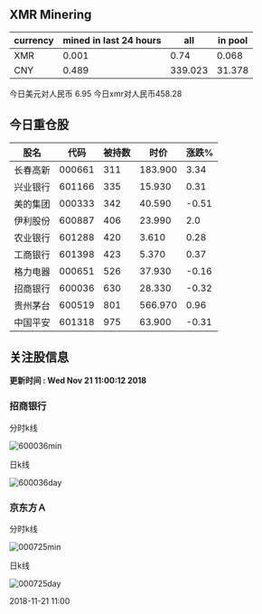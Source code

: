 ## XMR Minering

|currency|mined in last 24 hours|all|in pool|
|---|---|---|---|
|XMR|0.001|0.74|0.068|
|CNY|0.489|339.023|31.378|

今日美元对人民币 6.95	今日xmr对人民币458.28


## 今日重仓股 

|股名|代码|被持数|时价|涨跌%|
|---|---|---|---|---|
|长春高新|000661|311|183.900|3.34|
|兴业银行|601166|335|15.930|0.31|
|美的集团|000333|342|40.590|-0.51|
|伊利股份|600887|406|23.990|2.0|
|农业银行|601288|420|3.610|0.28|
|工商银行|601398|423|5.370|0.37|
|格力电器|000651|526|37.930|-0.16|
|招商银行|600036|630|28.330|-0.32|
|贵州茅台|600519|801|566.970|0.96|
|中国平安|601318|975|63.900|-0.31|

## 关注股信息
**更新时间 : Wed Nov 21 11:00:12 2018**
### 招商银行 
分时k线

![600036min](http://image.sinajs.cn/newchart/min/n/sh600036.gif)

日k线

![600036day](http://image.sinajs.cn/newchart/daily/n/sh600036.gif)

### 京东方Ａ 
分时k线

![000725min](http://image.sinajs.cn/newchart/min/n/sz000725.gif)

日k线

![000725day](http://image.sinajs.cn/newchart/daily/n/sz000725.gif)

2018-11-21 11:00